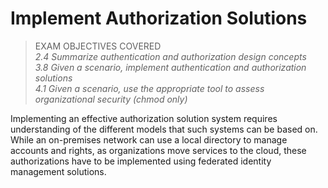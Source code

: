 # Implement Authorization Solutions

> EXAM OBJECTIVES COVERED  
> _2.4 Summarize authentication and authorization design concepts  
> 3.8 Given a scenario, implement authentication and authorization solutions  
> 4.1 Given a scenario, use the appropriate tool to assess organizational security (chmod only)_

Implementing an effective authorization solution system requires understanding of the different models that such systems can be based on. While an on-premises network can use a local directory to manage accounts and rights, as organizations move services to the cloud, these authorizations have to be implemented using federated identity management solutions.